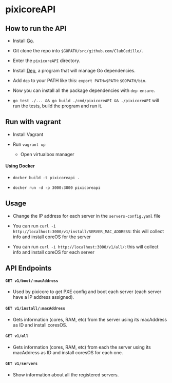 # pixicoreAPI

## How to run the API

- Install [Go](https://nats.io/documentation/tutorials/go-install/).

- Git clone the repo into `$GOPATH/src/github.com/ClubCedille/`.

- Enter the `pixicoreAPI` directory.

- Install [Dep](https://golang.github.io/dep/docs/installation.html), a program that will manage Go dependencies.

- Add `dep` to your PATH like this: `export PATH=$PATH:$GOPATH/bin`.

- Now you can install all the package dependencies with `dep ensure`.

- `go test ./... && go build ./cmd/pixicoreAPI && ./pixicoreAPI` will run the tests, build the program and run it.

## Run with vagrant 

- Install Vagrant

- Run `vagrant up `

    - Open virtualbox manager

#### Using Docker

- `docker build -t pixicoreapi .`

- `docker run -d -p 3000:3000 pixicoreapi`

## Usage

- Change the IP address for each server in the `servers-config.yaml` file

- You can run `curl -i http://localhost:3000/v1/install/SERVER_MAC_ADDRESS`: this will collect info and install coreOS for the server

- You can run `curl -i http://localhost:3000/v1/all/`: this will collect info  and install coreOS for each server

## API Endpoints

#### `GET v1/boot/:macAddress`

- Used by pixicore to get PXE config and boot each server (each server have a IP address assigned).

#### `GET v1/install/:macAddress`

- Gets information (cores, RAM, etc) from the server using its macAddress as ID and install coresOS.

#### `GET v1/all`

- Gets information (cores, RAM, etc) from each the server using its macAddress as ID and install coresOS for each one.

#### `GET v1/servers`

- Show information about all the registered servers.

